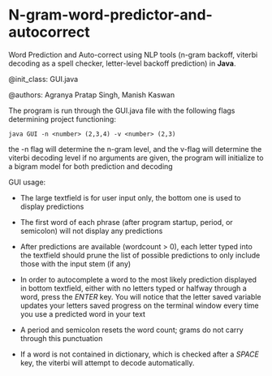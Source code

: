 # N-gram-word-predictor-and-autocorrect
Word Prediction and Auto-correct using NLP tools (n-gram backoff, viterbi decoding as a spell checker, letter-level backoff prediction) in **Java**.

@init_class: GUI.java

@authors: Agranya Pratap Singh, Manish Kaswan

The program is run through the GUI.java file with the following flags determining project functioning:

`java GUI -n <number> (2,3,4) -v <number> (2,3)`

the -n flag will determine the n-gram level, and the v-flag will determine the viterbi decoding level
if no arguments are given, the program will initialize to a bigram model for both prediction and decoding


GUI usage:
- The large textfield is for user input only, the bottom one is used to display predictions

- The first word of each phrase (after program startup, period, or semicolon) will not display any predictions

- After predictions are available (wordcount > 0), each letter typed into the textfield should prune the list
       of possible predictions to only include those with the input stem (if any)

- In order to autocomplete a word to the most likely prediction displayed in bottom textfield,
     either with no letters typed or halfway through a word, press the *ENTER* key. You will notice
     that the letter saved variable updates your letters saved progress on the terminal window every time 
     you use a predicted word in your text

- A period and semicolon resets the word count; grams do not carry through this punctuation

- If a word is not contained in dictionary, which is checked after a *SPACE* key, the viterbi will attempt to decode automatically.



